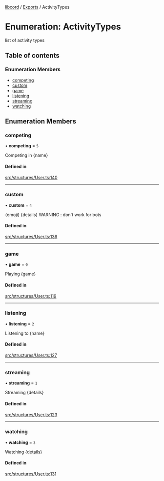 [libcord](../README.md) / [Exports](../modules.md) / ActivityTypes

# Enumeration: ActivityTypes

list of activity types

## Table of contents

### Enumeration Members

- [competing](ActivityTypes.md#competing)
- [custom](ActivityTypes.md#custom)
- [game](ActivityTypes.md#game)
- [listening](ActivityTypes.md#listening)
- [streaming](ActivityTypes.md#streaming)
- [watching](ActivityTypes.md#watching)

## Enumeration Members

### competing

• **competing** = ``5``

Competing in {name}

#### Defined in

[src/structures/User.ts:140](https://github.com/Libcord/libcord/blob/f2b4cca/src/structures/User.ts#L140)

___

### custom

• **custom** = ``4``

{emoji} {details}
WARNING : don't work for bots

#### Defined in

[src/structures/User.ts:136](https://github.com/Libcord/libcord/blob/f2b4cca/src/structures/User.ts#L136)

___

### game

• **game** = ``0``

Playing {game}

#### Defined in

[src/structures/User.ts:119](https://github.com/Libcord/libcord/blob/f2b4cca/src/structures/User.ts#L119)

___

### listening

• **listening** = ``2``

Listening to {name}

#### Defined in

[src/structures/User.ts:127](https://github.com/Libcord/libcord/blob/f2b4cca/src/structures/User.ts#L127)

___

### streaming

• **streaming** = ``1``

Streaming {details}

#### Defined in

[src/structures/User.ts:123](https://github.com/Libcord/libcord/blob/f2b4cca/src/structures/User.ts#L123)

___

### watching

• **watching** = ``3``

Watching {details}

#### Defined in

[src/structures/User.ts:131](https://github.com/Libcord/libcord/blob/f2b4cca/src/structures/User.ts#L131)
